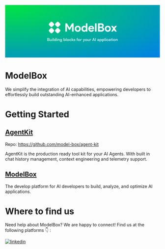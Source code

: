 <img src="../assets/cover-image.png"/>

# ModelBox

We simplify the integration of AI capabilities, empowering developers to effortlessly build outstanding AI-enhanced applications.

# Getting Started

## [AgentKit](https://agentkit.tech)

Repo: https://github.com/model-box/agent-kit

AgentKit is the production ready tool kit for your AI Agents. With built in chat history management, context engineering and telemetry support.

## [ModelBox](https://model.box)

The develop platform for AI developers to build, analyze, and optimize AI applications.

# Where to find us

Need help about ModelBox? We are happy to connect! Find us at the following platforms 👇 :

<div align='left'>

<a href="https://twitter.com/ModelBoxAI" target="_blank">
<img src="https://img.shields.io/badge/x (twitter)-%2300acee.svg?color=000000&style=for-the-badge&logo=x&logoColor=white" alt=linkedin style="margin-bottom: 5px;"/></a>

</div>

